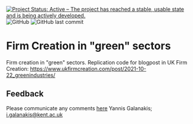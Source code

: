 [![Project Status: Active – The project has reached a stable, usable state and is being actively developed.](https://www.repostatus.org/badges/latest/active.svg)](https://www.repostatus.org/#active)
![GitHub](https://img.shields.io/github/license/ygalanak/FirmCreation_GreenSectors)
![GitHub last commit](https://img.shields.io/github/last-commit/ygalanak/FirmCreation_GreenSectors)


# Firm Creation in "green" sectors

Firm creation in "green" sectors. Replication code for blogpost in UK Firm Creation: https://www.ukfirmcreation.com/post/2021-10-22_greenindustries/


## Feedback
Please communicate any comments [here](mailto:i.galanakis@kent.ac.uk)
Yannis Galanakis; <i.galanakis@kent.ac.uk>
